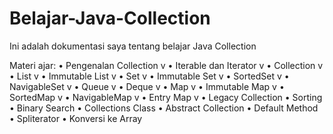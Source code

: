 # Belajar-Java-Collection
Ini adalah dokumentasi saya tentang belajar Java Collection

Materi ajar:
•	Pengenalan Collection v
•	Iterable dan Iterator v
•	Collection v
•	List v
•	Immutable List v
•	Set v
•	Immutable Set v
•	SortedSet v
•	NavigableSet v
•	Queue v
•	Deque v 
•	Map v 
•	Immutable Map v 
•	SortedMap v
•	NavigableMap v
•	Entry Map v
•	Legacy Collection
•	Sorting
•	Binary Search
•	Collections Class
•	Abstract Collection
•	Default Method
•	Spliterator
•	Konversi ke Array
